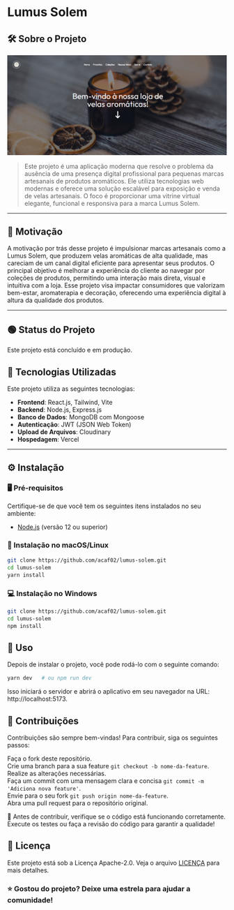 # Lumus Solem

## 🛠️ Sobre o Projeto

![Exemplo de Imagem](imagem.png) 

> Este projeto é uma aplicação moderna que resolve o problema da ausência de uma presença digital profissional para pequenas marcas artesanais de produtos aromáticos. Ele utiliza tecnologias web modernas e oferece uma solução escalável para exposição e venda de velas artesanais. O foco é proporcionar uma vitrine virtual elegante, funcional e responsiva para a marca Lumus Solem.

---

## 🎯 Motivação

A motivação por trás desse projeto é impulsionar marcas artesanais como a Lumus Solem, que produzem velas aromáticas de alta qualidade, mas careciam de um canal digital eficiente para apresentar seus produtos. O principal objetivo é melhorar a experiência do cliente ao navegar por coleções de produtos, permitindo uma interação mais direta, visual e intuitiva com a loja. Esse projeto visa impactar consumidores que valorizam bem-estar, aromaterapia e decoração, oferecendo uma experiência digital à altura da qualidade dos produtos.

---
## 🟢 Status do Projeto

Este projeto está concluído e em produção.

## 🧰 Tecnologias Utilizadas

Este projeto utiliza as seguintes tecnologias:

- **Frontend**: React.js, Tailwind, Vite
- **Backend**: Node.js, Express.js
- **Banco de Dados**: MongoDB com Mongoose
- **Autenticação**: JWT (JSON Web Token)
- **Upload de Arquivos**: Cloudinary
- **Hospedagem**: Vercel

---

## ⚙️ Instalação

### 🖥️ Pré-requisitos

Certifique-se de que você tem os seguintes itens instalados no seu ambiente:

- [Node.js](https://nodejs.org) (versão 12 ou superior)

### 🔧 Instalação no macOS/Linux

```bash
git clone https://github.com/acaf02/lumus-solem.git
cd lumus-solem
yarn install

```

### 💻 Instalação no Windows

```bash
git clone https://github.com/acaf02/lumus-solem.git
cd lumus-solem
npm install

```

## 🚀 Uso

Depois de instalar o projeto, você pode rodá-lo com o seguinte comando:
```bash
yarn dev   # ou npm run dev

```
Isso iniciará o servidor e abrirá o aplicativo em seu navegador na URL: http://localhost:5173.

## 🤝 Contribuições

Contribuições são sempre bem-vindas! Para contribuir, siga os seguintes passos:

Faça o fork deste repositório.<br>
Crie uma branch para a sua feature `git checkout -b nome-da-feature`.<br>
Realize as alterações necessárias.<br>
Faça um commit com uma mensagem clara e concisa `git commit -m 'Adiciona nova feature'`.<br>
Envie para o seu fork `git push origin nome-da-feature`.<br>
Abra uma pull request para o repositório original.<br>

🔄 Antes de contribuir, verifique se o código está funcionando corretamente. Execute os testes ou faça a revisão do código para garantir a qualidade!

## 📜 Licença

Este projeto está sob a Licença Apache-2.0. Veja o arquivo [LICENÇA](LICENSE) para mais detalhes.

### ⭐ Gostou do projeto? Deixe uma estrela para ajudar a comunidade!
